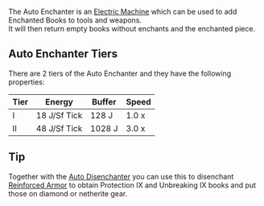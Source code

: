 The Auto Enchanter is an [Electric Machine](https://github.com/Slimefun/Slimefun4/wiki/Electric-Machines) which can be used to add Enchanted Books to tools and weapons.  
It will then return empty books without enchants and the enchanted piece.  

## Auto Enchanter Tiers

There are 2 tiers of the Auto Enchanter and they have the following properties:  

| Tier | Energy | Buffer |  Speed |
| ---- | ------ | ------ | ------ |
| I    | 18 J/Sf Tick | 128 J  |  1.0 x |
| II   | 48 J/Sf Tick | 1028 J |  3.0 x |

## Tip

Together with the [Auto Disenchanter](https://github.com/Slimefun/Slimefun4/wiki/Auto-Disenchanter) you can use this to disenchant [Reinforced Armor](https://github.com/Slimefun/Slimefun4/wiki/Armor#reinforced-armor) to obtain Protection IX and Unbreaking IX books and put those on diamond or netherite gear.
